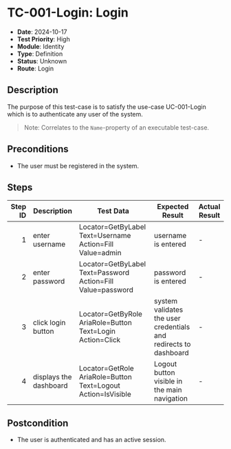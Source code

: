 # TC-001-Login: Login

- **Date**: 2024-10-17
- **Test Priority**: High
- **Module**: Identity
- **Type**: Definition
- **Status**: Unknown
- **Route**: Login

## Description

The purpose of this test-case is to satisfy the use-case UC-001-Login which is to authenticate any user of the system.

> Note: Correlates to the `Name`-property of an executable test-case.

## Preconditions

- The user must be registered in the system.

## Steps

<!-- STEPS:BEGIN -->
| Step ID | Description            | Test Data                                                      | Expected Result                                                  | Actual Result |
| -------:| ---------------------- | -------------------------------------------------------------- | ---------------------------------------------------------------- | ------------- |
| 1       | enter username         | Locator=GetByLabel Text=Username Action=Fill Value=admin       | username is entered                                              | -             |
| 2       | enter password         | Locator=GetByLabel Text=Password Action=Fill Value=password    | password is entered                                              | -             |
| 3       | click login button     | Locator=GetByRole AriaRole=Button Text=Login Action=Click      | system validates the user credentials and redirects to dashboard | -             |
| 4       | displays the dashboard | Locator=GetRole AriaRole=Button Text=Logout Action=IsVisible   | Logout button visible in the main navigation                     | -             |
<!-- STEPS:END -->

## Postcondition

- The user is authenticated and has an active session.
